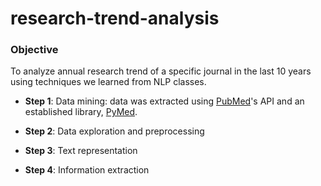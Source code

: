 # research-trend-analysis

### Objective
To analyze annual research trend of a specific journal in the last 10 years using techniques we learned from NLP classes.


- **Step 1**: Data mining: data was extracted using [PubMed](https://pubmed.ncbi.nlm.nih.gov/)'s API and an established library, [PyMed](https://github.com/PyMed/PyMed).

- **Step 2**: Data exploration and preprocessing

- **Step 3**: Text representation

- **Step 4**: Information extraction
